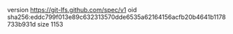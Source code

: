 version https://git-lfs.github.com/spec/v1
oid sha256:eddc799f013e89c632313570dde6535a62164156acfb20b4641b1178733b931d
size 1153
